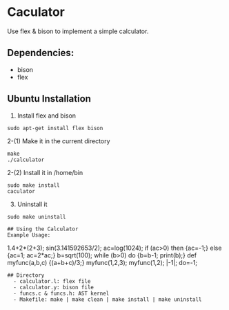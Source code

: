 Caculator
=========
Use flex & bison to implement a simple calculator.
## Dependencies:
  - bison
  - flex

## Ubuntu Installation
  1. Install flex and bison
```
sudo apt-get install flex bison
 ```
  2-(1) Make it in the current directory
```
make
./calculator
```
  2-(2) Install it in /home/bin
```
sudo make install
caculator
```
3. Uninstall it
```
sudo make uninstall

## Using the Calculator
Example Usage:
```
1.4+2*(2+3);
sin(3.141592653/2);
ac=log(1024);
if (ac>0) then {ac=-1;} else {ac=1; ac=2*ac;}
b=sqrt(100);
while (b>0) do {b=b-1; print(b);}
def myfunc(a,b,c) {(a+b+c)/3;}
myfunc(1,2,3);
myfunc(1,2);
|-1|;
do=-1;
```
## Directory
  - calculator.l: flex file
  - calculator.y: bison file
  - funcs.c & funcs.h: AST kernel
  - Makefile: make | make clean | make install | make uninstall
